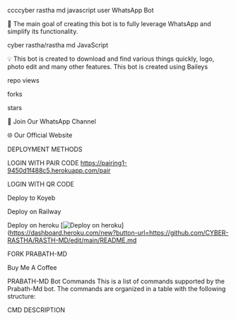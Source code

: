 ccccyber rastha md javascript user  WhatsApp  Bot

🔮 The main goal of creating this bot is to fully leverage WhatsApp and simplify its functionality.


cyber rastha/rastha md
JavaScript


💡 This bot is created to download and find various things quickly, logo, photo edit and many other features. This bot is created using Baileys



repo views

forks

stars



🎉 Join Our WhatsApp Channel


🌐 Our Official Website



DEPLOYMENT METHODS



LOGIN WITH PAIR CODE
https://pairing1-9450d1f488c5.herokuapp.com/pair

LOGIN WITH QR CODE


Deploy to Koyeb

Deploy on Railway

Deploy on heroku  [![Deploy on heroku](https://www.herokucdn.com/deploy/button.svg)](https://dashboard.heroku.com/new?button-url=https://github.com/CYBER-RASTHA/RASTH-MD/edit/main/README.md



FORK PRABATH-MD

Buy Me A Coffee

PRABATH-MD Bot Commands
This is a list of commands supported by the Prabath-Md bot. The commands are organized in a table with the following structure:

CMD	DESCRIPTION	
